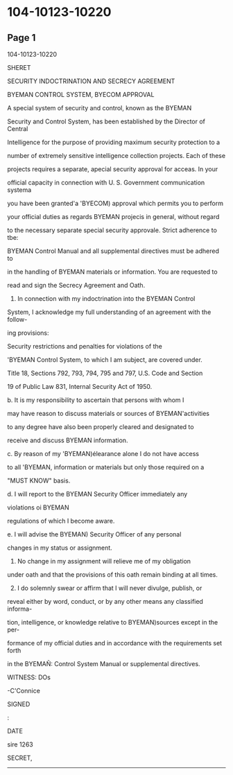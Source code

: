 # 104-10123-10220

## Page 1

104-10123-10220

SHERET

SECURITY INDOCTRINATION AND SECRECY AGREEMENT

BYEMAN CONTROL SYSTEM, BYECOM APPROVAL

A special system of security and control, known as the BYEMAN

Security and Control System, has been established by the Director of Central

Intelligence for the purpose of providing maximum security protection to a

number of extremely sensitive intelligence collection projects. Each of these

projects requires a separate, apecial security approval for acceas. In your

official capacity in connection with U. S. Government communication systema

you have been granted'a 'BYECOM) approval which permits you to perform

your official duties as regards BYEMAN projecis in general, without regard

to the necessary separate special security approvale. Strict adherence to tbe:

BYEMAN Control Manual and all supplemental directives must be adhered to

in the handling of BYEMAN materials or information. You are requested to

read and sign the Secrecy Agreement and Oath.

1. In connection with my indoctrination into the BYEMAN Control

System, I acknowledge my full understanding of an agreement with the follow-

ing provisions:

Security restrictions and penalties for violations of the

'BYEMAN Control System, to which I am subject, are covered under.

Title 18, Sections 792, 793, 794, 795 and 797, U.S. Code and Section

19 of Public Law 831, Internal Security Act of 1950.

b. It is my responsibility to ascertain that persons with whom I

may have reason to discuss materials or sources of BYEMAN'activities

to any degree have also been properly cleared and designated to

receive and discuss BYEMAN information.

c. By reason of my 'BYEMAN)élearance alone I do not have access

to all 'BYEMAN, information or materials but only those required on a

"MUST KNOW" basis.

d. I will report to the BYEMAN Security Officer immediately any

violations oi BYEMAN

regulations of which I become aware.

e. I will advise the BYEMAN) Security Officer of any personal

changes in my status or assignment.

1. No change in my assignment will relieve me of my obligation

under oath and that the provisions of this oath remain binding at all times.

2. I do solemnly swear or affirm that I will never divulge, publish, or

reveal either by word, conduct, or by any other means any classified informa-

tion, intelligence, or knowledge relative to BYEMAN)sources except in the per-

formance of my official duties and in accordance with the requirements set forth

in the BYEMAÑ: Control System Manual or supplemental directives.

WITNESS: DOs

-C'Connice

SIGNED

:

DATE

sire 1263

SECRET,

---


